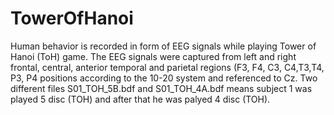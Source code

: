 # TowerOfHanoi
Human behavior is recorded in form of EEG signals while playing Tower of Hanoi (ToH) game. The EEG signals were captured from left and right frontal, central, anterior temporal and parietal regions (F3, F4, C3, C4,T3,T4, P3, P4 positions according to the 10-20 system and referenced to Cz. Two different files S01_TOH_5B.bdf and S01_TOH_4A.bdf means subject 1 was played 5 disc (TOH)  and after that he was palyed 4 disc (TOH).
